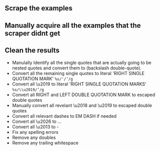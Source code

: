 ## Scrape the examples

## Manually acquire all the examples that the scraper didnt get

## Clean the results

- Manulally Identify all the single quotes that are actually going to be nested quotes and convert them to (backslash double-quote).
- Convert all the remaining single quotes to literal 'RIGHT SINGLE QUOTATION MARK'
  `%s/'/’/g`
- Convert all \u2019 to literal 'RIGHT SINGLE QUOTATION MARKS'
  `%s/\\u2019/’/g`
- Convert all RIGHT and LEFT DOUBLE QUOTATION MARK to escaped double quotes
- Manually convert all revelant \u2018 and \u2019 to escaped double quotes
- Convert all relevant dashes to EM DASH if needed
- Convert all \u2026 to ...
- Convert all \u2013 to -
- Fix any spelling errors
- Remove any doubles
- Remove any trailing whitespace
